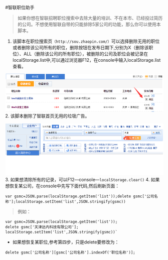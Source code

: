 #智联职位助手
>如果你想在智联招聘职位搜索中去除大量的培训、不在本市、已经投过简历的公司。不想使用智联自带的只能排除5家公司的功能，那么你可以使用本脚本。

1. 该脚本在职位搜索页`（http://sou.zhaopin.com/）`可以选择删除无用的职位或者删除该公司所有的职位，删除按钮在发布日期下,分别为X（删除该职位）、ALL（删除该公司的所有职位），被删除的公司及职位会被记录在localStorage.list中,可以通过浏览器F12，在console中输入localStorage.list查看。  

![image](https://raw.githubusercontent.com/baixiaoyu2997/ZhiLlianHelper/master/img/2.png)
2. 该脚本删除了智联首页无用的垃圾广告。  

![image](https://raw.githubusercontent.com/baixiaoyu2997/ZhiLlianHelper/master/img/1.png)
3. 如果想清除所有的记录，可以F12—console—`localStorage.clear()`
4. 如果想恢复某公司，在console中先写下面代码,然后刷新页面：
```
var gsmc=JSON.parse(localStorage.getItem('list'));delete gsmc['公司名称'];localStorage.setItem('list',JSON.stringify(gsmc))
```  

  >例如：
  ```
  var gsmc=JSON.parse(localStorage.getItem('list'));
  delete gsmc['天津达内科技有限公司'];  
  localStorage.setItem('list',JSON.stringify(gsmc))`  
  ```  
  
* 如果想恢复某职位,参考第四步，只是delete要修改为：
```
delete gsmc['公司名称'][gsmc['公司名称'].indexOf('职位名称')];
```
